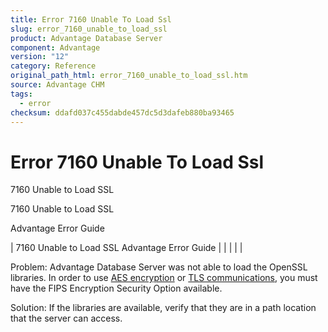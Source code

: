 ```yaml
---
title: Error 7160 Unable To Load Ssl
slug: error_7160_unable_to_load_ssl
product: Advantage Database Server
component: Advantage
version: "12"
category: Reference
original_path_html: error_7160_unable_to_load_ssl.htm
source: Advantage CHM
tags:
  - error
checksum: ddafd037c455dabde457dc5d3dafeb880ba93465
---
```


# Error 7160 Unable To Load Ssl

7160 Unable to Load SSL

7160 Unable to Load SSL

Advantage Error Guide

| 7160 Unable to Load SSL  Advantage Error Guide |  |  |  |  |

Problem: Advantage Database Server was not able to load the OpenSSL libraries. In order to use [AES encryption](master_encryption.md) or [TLS communications](master_communications_encryption.md), you must have the FIPS Encryption Security Option available.

Solution: If the libraries are available, verify that they are in a path location that the server can access.
